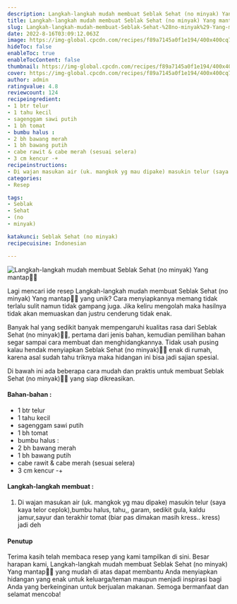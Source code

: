 ```yaml
---
description: Langkah-langkah mudah membuat Seblak Sehat (no minyak) Yang mantap"
title: Langkah-langkah mudah membuat Seblak Sehat (no minyak) Yang mantap
slug: Langkah-langkah-mudah-membuat-Seblak-Sehat-%28no-minyak%29-Yang-mantap
date: 2022-8-16T03:09:12.063Z
image: https://img-global.cpcdn.com/recipes/f89a7145a0f1e194/400x400cq70/photo.jpg
hideToc: false
enableToc: true
enableTocContent: false
thumbnail: https://img-global.cpcdn.com/recipes/f89a7145a0f1e194/400x400cq70/photo.jpg
cover: https://img-global.cpcdn.com/recipes/f89a7145a0f1e194/400x400cq70/photo.jpg
author: admin
ratingvalue: 4.8
reviewcount: 124
recipeingredient:
- 1 btr telur
- 1 tahu kecil
- sagenggam sawi putih
- 1 bh tomat
- bumbu halus :
- 2 bh bawang merah
- 1 bh bawang putih
- cabe rawit & cabe merah (sesuai selera)
- 3 cm kencur -+
recipeinstructions:
- Di wajan masukan air (uk. mangkok yg mau dipake) masukin telur (saya kaya telor ceplok),bumbu halus, tahu,, garam, sedikit gula, kaldu jamur,sayur dan terakhir tomat (biar pas dimakan masih kress.. kress) jadi deh
categories:
- Resep

tags:
- Seblak
- Sehat
- (no
- minyak)

katakunci: Seblak Sehat (no minyak)
recipecuisine: Indonesian

---
```


![Langkah-langkah mudah membuat Seblak Sehat (no minyak) Yang mantap👩‍🍳](https://img-global.cpcdn.com/recipes/f89a7145a0f1e194/400x400cq70/photo.jpg)

Lagi mencari ide resep Langkah-langkah mudah membuat Seblak Sehat (no minyak) Yang mantap👩‍🍳 yang unik? Cara menyiapkannya memang tidak terlalu sulit namun tidak gampang juga. Jika keliru mengolah maka hasilnya tidak akan memuaskan dan justru cenderung tidak enak.

Banyak hal yang sedikit banyak mempengaruhi kualitas rasa dari Seblak Sehat (no minyak)👩‍🍳, pertama dari jenis bahan, kemudian pemilihan bahan segar sampai cara membuat dan menghidangkannya. Tidak usah pusing kalau hendak menyiapkan Seblak Sehat (no minyak)👩‍🍳 enak di rumah, karena asal sudah tahu triknya maka hidangan ini bisa jadi sajian spesial.

Di bawah ini ada beberapa cara mudah dan praktis untuk membuat Seblak Sehat (no minyak)👩‍🍳 yang siap dikreasikan.

<!--inarticleads1-->

#### Bahan-bahan :

- 1 btr telur
- 1 tahu kecil
- sagenggam sawi putih
- 1 bh tomat
- bumbu halus :
- 2 bh bawang merah
- 1 bh bawang putih
- cabe rawit & cabe merah (sesuai selera)
- 3 cm kencur -+

<!--inarticleads2-->

#### Langkah-langkah membuat :

1. Di wajan masukan air (uk. mangkok yg mau dipake) masukin telur (saya kaya telor ceplok),bumbu halus, tahu,, garam, sedikit gula, kaldu jamur,sayur dan terakhir tomat (biar pas dimakan masih kress.. kress) jadi deh

#### Penutup

Terima kasih telah membaca resep yang kami tampilkan di sini. Besar harapan kami, Langkah-langkah mudah membuat Seblak Sehat (no minyak) Yang mantap👩‍🍳 yang mudah di atas dapat membantu Anda menyiapkan hidangan yang enak untuk keluarga/teman maupun menjadi inspirasi bagi Anda yang berkeinginan untuk berjualan makanan. Semoga bermanfaat dan selamat mencoba!